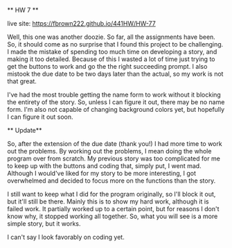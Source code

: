** HW 7 **

live site: https://fbrown222.github.io/441HW/HW-77


Well, this one was another doozie. So far, all the assignments have been. So, it should
come as no surprise that I found this project to be challenging. I made the mistake
of spending too much time on developing a story, and making it too detailed. Because of this
I wasted a lot of time just trying to get the buttons to work and go the the right succeeding prompt.
I also mistook the due date to be two days later than the actual, so my work is not that great.

I've had the most trouble getting the name form to work without it blocking the entirety of the story.
So, unless I can figure it out, there may be no name form. I'm also not capable of changing background colors yet, but hopefully I can figure it out soon.

** Update**

So, after the extension of the due date (thank you!) I had more time to work out the problems. By working out the problems, I mean doing the whole program over from scratch. My previous story was too complicated for me to keep up with the buttons and coding that, simply put, I went mad. Although I would've liked for my story to be more interesting, I got overwhelmed and decided to focus more on the functions than the story.

I still want to keep what I did for the program originally, so I'll block it out, but it'll still be there. Mainly this is to show my hard work, although it is failed work. It partially worked up to a certain point, but for reasons I don't know why, it stopped working all together. So, what you will see is a more simple story, but it works.

I can't say I look favorably on coding yet.
